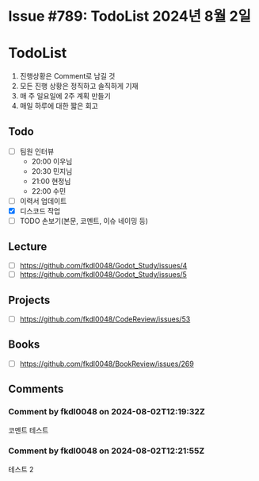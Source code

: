 # Issue #789: TodoList 2024년 8월 2일

# TodoList

1. 진행상황은 Comment로 남길 것
2. 모든 진행 상황은 정직하고 솔직하게 기재
3. 매 주 일요일에 2주 계획 만들기
4. 매일 하루에 대한 짧은 회고

## Todo  

- [ ] 팀원 인터뷰
  - 20:00 이우님
  - 20:30 민지님
  - 21:00 현정님
  - 22:00 수민
- [ ] 이력서 업데이트
- [x] 디스코드 작업
- [ ] TODO 손보기(본문, 코멘트, 이슈 네이밍 등)

## Lecture

- [ ] https://github.com/fkdl0048/Godot_Study/issues/4
- [ ] https://github.com/fkdl0048/Godot_Study/issues/5

## Projects

- [ ] https://github.com/fkdl0048/CodeReview/issues/53

## Books

- [ ] https://github.com/fkdl0048/BookReview/issues/269


## Comments

### Comment by fkdl0048 on 2024-08-02T12:19:32Z

코멘트 테스트

### Comment by fkdl0048 on 2024-08-02T12:21:55Z

테스트 2

